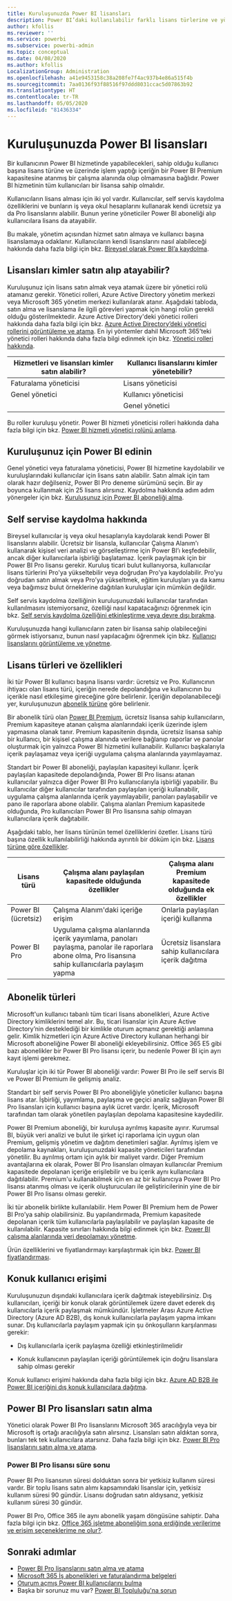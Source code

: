 ```yaml
---
title: Kuruluşunuzda Power BI lisansları
description: Power BI’daki kullanılabilir farklı lisans türlerine ve yöneticilerin kuruluşları için lisans satın alıp yönetme şekline genel bakış.
author: kfollis
ms.reviewer: ''
ms.service: powerbi
ms.subservice: powerbi-admin
ms.topic: conceptual
ms.date: 04/08/2020
ms.author: kfollis
LocalizationGroup: Administration
ms.openlocfilehash: a41e9453158c38a208fe7f4ac937b4e86a515f4b
ms.sourcegitcommit: 7aa0136f93f88516f97ddd8031ccac5d07863b92
ms.translationtype: HT
ms.contentlocale: tr-TR
ms.lasthandoff: 05/05/2020
ms.locfileid: "81436334"
---
```

# <a name="power-bi-licensing-in-your-organization"></a>Kuruluşunuzda Power BI lisansları

Bir kullanıcının Power BI hizmetinde yapabilecekleri, sahip olduğu kullanıcı başına lisans türüne ve üzerinde işlem yaptığı içeriğin bir Power BI Premium kapasitesine atanmış bir çalışma alanında olup olmamasına bağlıdır. Power BI hizmetinin tüm kullanıcıları bir lisansa sahip olmalıdır.

Kullanıcıların lisans alması için iki yol vardır. Kullanıcılar, self servis kaydolma özelliklerini ve bunların iş veya okul hesaplarını kullanarak kendi ücretsiz ya da Pro lisanslarını alabilir. Bunun yerine yöneticiler Power BI aboneliği alıp kullanıcılara lisans da atayabilir.

Bu makale, yönetim açısından hizmet satın almaya ve kullanıcı başına lisanslamaya odaklanır. Kullanıcıların kendi lisanslarını nasıl alabileceği hakkında daha fazla bilgi için bkz. [Bireysel olarak Power BI’a kaydolma](service-self-service-signup-for-power-bi.md).

## <a name="who-can-purchase-and-assign-licenses"></a>Lisansları kimler satın alıp atayabilir?

Kuruluşunuz için lisans satın almak veya atamak üzere bir yönetici rolü atamanız gerekir. Yönetici rolleri, Azure Active Directory yönetim merkezi veya Microsoft 365 yönetim merkezi kullanılarak atanır. Aşağıdaki tabloda, satın alma ve lisanslama ile ilgili görevleri yapmak için hangi rolün gerekli olduğu gösterilmektedir. Azure Active Directory'deki yönetici rolleri hakkında daha fazla bilgi için bkz. [Azure Active Directory’deki yönetici rollerini görüntüleme ve atama](https://docs.microsoft.com/azure/active-directory/users-groups-roles/directory-manage-roles-portal). En iyi yöntemler dahil Microsoft 365’teki yönetici rolleri hakkında daha fazla bilgi edinmek için bkz. [Yönetici rolleri hakkında](https://docs.microsoft.com/microsoft-365/admin/add-users/about-admin-roles?view=o365-worldwide).

| Hizmetleri ve lisansları kimler satın alabilir? | Kullanıcı lisanslarını kimler yönetebilir? |
| --------------- | --------------- |
| Faturalama yöneticisi | Lisans yöneticisi |
| Genel yönetici | Kullanıcı yöneticisi |
|  | Genel yönetici |

Bu roller kuruluşu yönetir. Power BI hizmeti yöneticisi rolleri hakkında daha fazla bilgi için bkz. [Power BI hizmeti yönetici rolünü anlama](service-admin-role.md).

## <a name="get-power-bi-for-your-organization"></a>Kuruluşunuz için Power BI edinin

Genel yönetici veya faturalama yöneticisi, Power BI hizmetine kaydolabilir ve kuruluşlarındaki kullanıcılar için lisans satın alabilir. Satın almak için tam olarak hazır değilseniz, Power BI Pro deneme sürümünü seçin. Bir ay boyunca kullanmak için 25 lisans alırsınız. Kaydolma hakkında adım adım yönergeler için bkz. [Kuruluşunuz için Power BI aboneliği alma](admin/service-admin-org-subscription.md).

## <a name="about-self-service-sign-up"></a>Self servise kaydolma hakkında

Bireysel kullanıcılar iş veya okul hesaplarıyla kaydolarak kendi Power BI lisanslarını alabilir. Ücretsiz bir lisansla, kullanıcılar Çalışma Alanım'ı kullanarak kişisel veri analizi ve görselleştirme için Power BI’ı keşfedebilir, ancak diğer kullanıcılarla işbirliği başlatamaz. İçerik paylaşmak için bir Power BI Pro lisansı gerekir. Kuruluş ticari bulut kullanıyorsa, kullanıcılar lisans türlerini Pro'ya yükseltebilir veya doğrudan Pro'ya kaydolabilir. Pro’yu doğrudan satın almak veya Pro’ya yükseltmek, eğitim kuruluşları ya da kamu veya bağımsız bulut örneklerine dağıtılan kuruluşlar için mümkün değildir.

Self servis kaydolma özelliğinin kuruluşunuzdaki kullanıcılar tarafından kullanılmasını istemiyorsanız, özelliği nasıl kapatacağınızı öğrenmek için bkz. [Self servis kaydolma özelliğini etkinleştirme veya devre dışı bırakma](admin/service-admin-disable-self-service.md).

Kuruluşunuzda hangi kullanıcıların zaten bir lisansa sahip olabileceğini görmek istiyorsanız, bunun nasıl yapılacağını öğrenmek için bkz. [Kullanıcı lisanslarını görüntüleme ve yönetme](admin/service-admin-manage-licenses.md).

## <a name="license-types-and-capabilities"></a>Lisans türleri ve özellikleri

İki tür Power BI kullanıcı başına lisansı vardır: ücretsiz ve Pro. Kullanıcının ihtiyacı olan lisans türü, içeriğin nerede depolandığına ve kullanıcının bu içerikle nasıl etkileşime gireceğine göre belirlenir. İçeriğin depolanabileceği yer, kuruluşunuzun [abonelik türüne](#subscription-types) göre belirlenir.

Bir abonelik türü olan [Power BI Premium](service-admin-premium-purchase.md), ücretsiz lisansa sahip kullanıcıların, Premium kapasiteye atanan çalışma alanlarındaki içerik üzerinde işlem yapmasına olanak tanır. Premium kapasitenin dışında, ücretsiz lisansa sahip bir kullanıcı, bir kişisel çalışma alanında verilere bağlanıp raporlar ve panolar oluşturmak için yalnızca Power BI hizmetini kullanabilir. Kullanıcı başkalarıyla içerik paylaşamaz veya içeriği uygulama çalışma alanlarında yayımlayamaz.

Standart bir Power BI aboneliği, paylaşılan kapasiteyi kullanır. İçerik paylaşılan kapasitede depolandığında, Power BI Pro lisansı atanan kullanıcılar yalnızca diğer Power BI Pro kullanıcılarıyla işbirliği yapabilir. Bu kullanıcılar diğer kullanıcılar tarafından paylaşılan içeriği kullanabilir, uygulama çalışma alanlarında içerik yayımlayabilir, panoları paylaşabilir ve pano ile raporlara abone olabilir.  Çalışma alanları Premium kapasitede olduğunda, Pro kullanıcıları Power BI Pro lisansına sahip olmayan kullanıcılara içerik dağıtabilir.

Aşağıdaki tablo, her lisans türünün temel özelliklerini özetler. Lisans türü başına özellik kullanılabilirliği hakkında ayrıntılı bir döküm için bkz. [Lisans türüne göre özellikler](service-features-license-type.md).

| Lisans türü | Çalışma alanı paylaşılan kapasitede olduğunda özellikler | Çalışma alanı Premium kapasitede olduğunda ek özellikler |
| --------- | ----------- | ----------- |
| Power BI (ücretsiz) | Çalışma Alanım'daki içeriğe erişim | Onlarla paylaşılan içeriği kullanma |
| Power BI Pro | Uygulama çalışma alanlarında içerik yayımlama, panoları paylaşma, panolar ile raporlara abone olma, Pro lisansına sahip kullanıcılarla paylaşım yapma | Ücretsiz lisanslara sahip kullanıcılara içerik dağıtma |

## <a name="subscription-types"></a>Abonelik türleri

Microsoft'un kullanıcı tabanlı tüm ticari lisans abonelikleri, Azure Active Directory kimliklerini temel alır. Bu, ticari lisanslar için Azure Active Directory’nin desteklediği bir kimlikle oturum açmanız gerektiği anlamına gelir. Kimlik hizmetleri için Azure Active Directory kullanan herhangi bir Microsoft aboneliğine Power BI aboneliği ekleyebilirsiniz. Office 365 E5 gibi bazı abonelikler bir Power BI Pro lisansı içerir, bu nedenle Power BI için ayrı kayıt işlemi gerekmez.

Kuruluşlar için iki tür Power BI aboneliği vardır: Power BI Pro ile self servis BI ve Power BI Premium ile gelişmiş analiz.

Standart bir self servis Power BI Pro aboneliğiyle yöneticiler kullanıcı başına lisans atar. İşbirliği, yayımlama, paylaşma ve geçici analiz sağlayan Power BI Pro lisansları için kullanıcı başına aylık ücret vardır. İçerik, Microsoft tarafından tam olarak yönetilen paylaşılan depolama kapasitesine kaydedilir.

Power BI Premium aboneliği, bir kuruluşa ayrılmış kapasite ayırır. Kurumsal BI, büyük veri analizi ve bulut ile şirket içi raporlama için uygun olan Premium, gelişmiş yönetim ve dağıtım denetimleri sağlar. Ayrılmış işlem ve depolama kaynakları, kuruluşunuzdaki kapasite yöneticileri tarafından yönetilir. Bu ayrılmış ortam için aylık bir maliyet vardır. Diğer Premium avantajlarına ek olarak, Power BI Pro lisansları olmayan kullanıcılar Premium kapasitede depolanan içeriğe erişilebilir ve bu içerik aynı kullanıcılara dağıtılabilir. Premium'u kullanabilmek için en az bir kullanıcıya Power BI Pro lisansı atanmış olması ve içerik oluşturucuları ile geliştiricilerinin yine de bir Power BI Pro lisansı olması gerekir.

İki tür abonelik birlikte kullanılabilir. Hem Power BI Premium hem de Power BI Pro’ya sahip olabilirsiniz. Bu yapılandırmada, Premium kapasitede depolanan içerik tüm kullanıcılarla paylaşılabilir ve paylaşılan kapasite de kullanılabilir. Kapasite sınırları hakkında bilgi edinmek için bkz. [Power BI çalışma alanlarında veri depolamayı yönetme](service-admin-manage-your-data-storage-in-power-bi.md).

Ürün özelliklerini ve fiyatlandırmayı karşılaştırmak için bkz. [Power BI fiyatlandırması](https://powerbi.microsoft.com/pricing).

## <a name="guest-user-access"></a>Konuk kullanıcı erişimi

Kuruluşunuzun dışındaki kullanıcılara içerik dağıtmak isteyebilirsiniz. Dış kullanıcıları, içeriği bir konuk olarak görüntülemek üzere davet ederek dış kullanıcılarla içerik paylaşmak mümkündür. İşletmeler Arası Azure Active Directory (Azure AD B2B), dış konuk kullanıcılarla paylaşım yapma imkanı sunar. Dış kullanıcılarla paylaşım yapmak için şu önkoşulların karşılanması gerekir:

- Dış kullanıcılarla içerik paylaşma özelliği etkinleştirilmelidir

- Konuk kullanıcının paylaşılan içeriği görüntülemek için doğru lisanslara sahip olması gerekir

Konuk kullanıcı erişimi hakkında daha fazla bilgi için bkz. [Azure AD B2B ile Power BI içeriğini dış konuk kullanıcılara dağıtma](service-admin-azure-ad-b2b.md).

## <a name="purchase-power-bi-pro-licenses"></a>Power BI Pro lisansları satın alma

Yönetici olarak Power BI Pro lisanslarını Microsoft 365 aracılığıyla veya bir Microsoft iş ortağı aracılığıyla satın alırsınız. Lisansları satın aldıktan sonra, bunları tek tek kullanıcılara atarsınız. Daha fazla bilgi için bkz. [Power BI Pro lisanslarını satın alma ve atama](service-admin-purchasing-power-bi-pro.md).

### <a name="power-bi-pro-license-expiration"></a>Power BI Pro lisansı süre sonu

Power BI Pro lisansının süresi dolduktan sonra bir yetkisiz kullanım süresi vardır. Bir toplu lisans satın alımı kapsamındaki lisanslar için, yetkisiz kullanım süresi 90 gündür. Lisansı doğrudan satın aldıysanız, yetkisiz kullanım süresi 30 gündür.

Power BI Pro, Office 365 ile aynı abonelik yaşam döngüsüne sahiptir. Daha fazla bilgi için bkz. [Office 365 işletme aboneliğim sona erdiğinde verilerime ve erişim seçeneklerime ne olur?](https://support.office.com/article/What-happens-to-my-data-and-access-when-my-Office-365-for-business-subscription-ends-4436582f-211a-45ec-b72e-33647f97d8a3).


## <a name="next-steps"></a>Sonraki adımlar

- [Power BI Pro lisanslarını satın alma ve atama](service-admin-purchasing-power-bi-pro.md)
- [Microsoft 365 İş abonelikleri ve faturalandırma belgeleri](https://docs.microsoft.com/microsoft-365/commerce/?view=o365-worldwide)
- [Oturum açmış Power BI kullanıcılarını bulma](service-admin-access-usage.md)
- Başka bir sorunuz mu var? [Power BI Topluluğu'na sorun](https://community.powerbi.com/)
